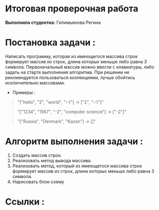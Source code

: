 # Итоговая проверочная работа
__Выполнила студентка:__ Гилимьянова Регина

# Постановка задачи :
  Написать программу, которая из имеющегося массива строк формирует массив из строк, длина которых меньше либо равна 3 символа. Первоначальный массив можно ввести с клавиатуры, либо задать на старте выполнения алгоритма. При решении не рекомендуется пользоваться коллекциями, лучше обойтись исключительно массивами.

 * Примеры :
>"["hello", "2", "world", ":-)"] -> ["2", ":-)"]"

>"["1234", "1567", "-2", "computer science"] -> ["-2"]"

>"["Russia", "Denmark", "Kazan"] -> []"


# Алгоритм выполнения задачи :
 1. Cоздать массив строк.
 2. Реализовать метод вывода массива.
 3. Реализовать метод, который из имеющегося массива строк формирует массив из строк, длина которых меньше либо равна 3 символа.
 4. Нарисовать блок-схему

 # Ссылки :


